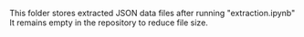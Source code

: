 This folder stores extracted JSON data files after running "extraction.ipynb"
It remains empty in the repository to reduce file size.